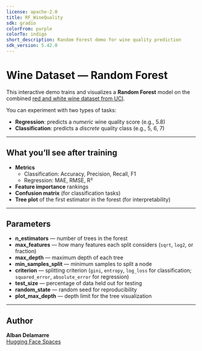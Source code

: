 ```yaml
---
license: apache-2.0
title: RF_WineQuality
sdk: gradio
colorFrom: purple
colorTo: indigo
short_description: Random Forest demo for wine quality prediction
sdk_version: 5.42.0
---
```


# Wine Dataset — Random Forest

This interactive demo trains and visualizes a **Random Forest** model on the combined [red and white wine dataset from UCI](https://archive.ics.uci.edu/dataset/186/wine+quality).

You can experiment with two types of tasks:

- **Regression**: predicts a _numeric_ wine quality score (e.g., 5.8)
- **Classification**: predicts a _discrete_ quality class (e.g., 5, 6, 7)

---

## What you’ll see after training

- **Metrics**
  - Classification: Accuracy, Precision, Recall, F1
  - Regression: MAE, RMSE, R²
- **Feature importance** rankings
- **Confusion matrix** (for classification tasks)
- **Tree plot** of the first estimator in the forest (for interpretability)

---

## Parameters

- **n_estimators** — number of trees in the forest
- **max_features** — how many features each split considers (`sqrt`, `log2`, or fraction)
- **max_depth** — maximum depth of each tree
- **min_samples_split** — minimum samples to split a node
- **criterion** — splitting criterion (`gini`, `entropy`, `log_loss` for classification; `squared_error`, `absolute_error` for regression)
- **test_size** — percentage of data held out for testing
- **random_state** — random seed for reproducibility
- **plot_max_depth** — depth limit for the tree visualization

---

## Author

**Alban Delamarre**  
[Hugging Face Spaces](https://huggingface.co/AlbanDelamarre)
